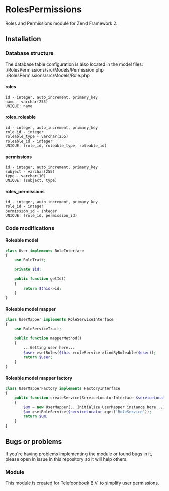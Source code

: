 # RolesPermissions
Roles and Permissions module for Zend Framework 2.


## Installation

### Database structure
The database table configuration is also located in the model files:
./RolesPermissions/src/Models/Permission.php
./RolesPermissions/src/Models/Role.php

#### roles
```
id - integer, auto_increment, primary_key
name - varchar(255)
UNIQUE: name
```
#### roles_roleable
```
id - integer, auto_increment, primary_key
role_id - integer
roleable_type - varchar(255)
roleable_id - integer
UNIQUE: (role_id, roleable_type, roleable_id)
```
#### permissions
```
id - integer, auto_increment, primary_key
subject - varchar(255)
type - varchar(10)
UNIQUE: (subject, type)
```
#### roles_permissions
```
id - integer, auto_increment, primary_key
role_id - integer
permission_id - integer
UNIQUE: (role_id, permission_id)
```

### Code modifications
#### Roleable model
```php
class User implements RoleInterface
{
    use RoleTrait;
    
    private $id;
    
    public function getId() 
    {
        return $this->id;
    }
}
```
#### Roleable model mapper
```php
class UserMapper implements RoleServiceInterface
{
    use RoleServiceTrait;
    
    public function mapperMethod()
    {
        ...Getting user here...
        $user->setRoles($this->roleService->findByRoleable($user));
        return $user;
    }
}
```
#### Roleable model mapper factory
```php
class UserMapperFactory implements FactoryInterface
{
    public function createService(ServiceLocatorInterface $serviceLocator)
    {
        $um = new UserMapper(...Initialize UserMapper instance here...);
        $um->setRoleService($serviceLocator->get('RoleService'));
        return $um;
    }
}
```

## Bugs or problems
If you're having problems implementing the module or found bugs in it, please open in issue in this repository so it will help others.

### Module
This module is created for Telefoonboek B.V. to simplify user permissions.